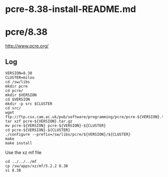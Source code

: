 # pcre-8.38-install-README.md

pcre/8.38
=========

<http://www.pcre.org/>

Log
---

    VERSION=8.38
    CLUSTER=milou
    cd /sw/libs
    mkdir pcre
    cd pcre/
    mkdir $VERSION
    cd $VERSION
    mkdir -p src $CLUSTER
    cd src/
    wget ftp://ftp.csx.cam.ac.uk/pub/software/programming/pcre/pcre-${VERSION}.tar.gz
    tar xzf pcre-${VERSION}.tar.gz 
    mv pcre-${VERSION} pcre-${VERSION}-${CLUSTER}
    cd pcre-${VERSION}-${CLUSTER}
    ./configure --prefix=/sw/libs/pcre/${VERSION}/${CLUSTER}
    make
    make install

Use the xz mf file

    cd ../../../mf
    cp /sw/apps/xz/mf/5.2.2 8.38
    vi 8.38 

